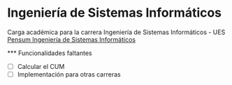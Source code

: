 # Ingeniería de Sistemas Informáticos 

Carga académica para la carrera Ingeniería de Sistemas Informáticos - UES [Pensum Ingeniería de Sistemas Informáticos ](https://kernel503.github.io/pensum-ues/)

*** Funcionalidades faltantes
* [ ] Calcular el CUM
* [ ] Implementación para otras carreras